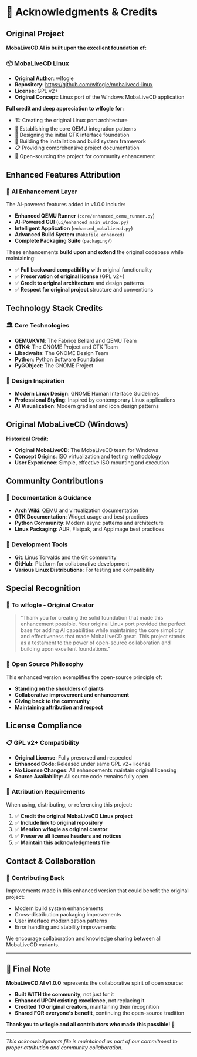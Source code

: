 # 🙏 Acknowledgments & Credits

## Original Project

**MobaLiveCD AI is built upon the excellent foundation of:**

### 📦 [MobaLiveCD Linux](https://github.com/wlfogle/mobalivecd-linux)
- **Original Author**: wlfogle
- **Repository**: https://github.com/wlfogle/mobalivecd-linux
- **License**: GPL v2+
- **Original Concept**: Linux port of the Windows MobaLiveCD application

**Full credit and deep appreciation to wlfogle for:**
- 🏗️ Creating the original Linux port architecture
- 🎯 Establishing the core QEMU integration patterns  
- 📱 Designing the initial GTK interface foundation
- 🔧 Building the installation and build system framework
- 📋 Providing comprehensive project documentation
- 🌟 Open-sourcing the project for community enhancement

## Enhanced Features Attribution

### 🤖 AI Enhancement Layer
The AI-powered features added in v1.0.0 include:
- **Enhanced QEMU Runner** (`core/enhanced_qemu_runner.py`)
- **AI-Powered GUI** (`ui/enhanced_main_window.py`)  
- **Intelligent Application** (`enhanced_mobalivecd.py`)
- **Advanced Build System** (`Makefile.enhanced`)
- **Complete Packaging Suite** (`packaging/`)

These enhancements **build upon and extend** the original codebase while maintaining:
- ✅ **Full backward compatibility** with original functionality
- ✅ **Preservation of original license** (GPL v2+)
- ✅ **Credit to original architecture** and design patterns
- ✅ **Respect for original project** structure and conventions

## Technology Stack Credits

### 🏛️ Core Technologies
- **QEMU/KVM**: The Fabrice Bellard and QEMU Team
- **GTK4**: The GNOME Project and GTK Team
- **Libadwaita**: The GNOME Design Team
- **Python**: Python Software Foundation
- **PyGObject**: The GNOME Project

### 🎨 Design Inspiration
- **Modern Linux Design**: GNOME Human Interface Guidelines
- **Professional Styling**: Inspired by contemporary Linux applications
- **AI Visualization**: Modern gradient and icon design patterns

## Original MobaLiveCD (Windows)

**Historical Credit:**
- **Original MobaLiveCD**: The MobaLiveCD team for Windows
- **Concept Origins**: ISO virtualization and testing methodology
- **User Experience**: Simple, effective ISO mounting and execution

## Community Contributions

### 📖 Documentation & Guidance
- **Arch Wiki**: QEMU and virtualization documentation
- **GTK Documentation**: Widget usage and best practices  
- **Python Community**: Modern async patterns and architecture
- **Linux Packaging**: AUR, Flatpak, and AppImage best practices

### 🔧 Development Tools
- **Git**: Linus Torvalds and the Git community
- **GitHub**: Platform for collaborative development
- **Various Linux Distributions**: For testing and compatibility

## Special Recognition

### 🌟 **To wlfogle - Original Creator**
> "Thank you for creating the solid foundation that made this enhancement possible. Your original Linux port provided the perfect base for adding AI capabilities while maintaining the core simplicity and effectiveness that made MobaLiveCD great. This project stands as a testament to the power of open-source collaboration and building upon excellent foundations."

### 🤝 **Open Source Philosophy**
This enhanced version exemplifies the open-source principle of:
- **Standing on the shoulders of giants**
- **Collaborative improvement and enhancement**
- **Giving back to the community**
- **Maintaining attribution and respect**

## License Compliance

### 📋 **GPL v2+ Compatibility**
- **Original License**: Fully preserved and respected
- **Enhanced Code**: Released under same GPL v2+ license
- **No License Changes**: All enhancements maintain original licensing
- **Source Availability**: All source code remains fully open

### 🔗 **Attribution Requirements**
When using, distributing, or referencing this project:
1. ✅ **Credit the original MobaLiveCD Linux project**
2. ✅ **Include link to original repository**
3. ✅ **Mention wlfogle as original creator**
4. ✅ **Preserve all license headers and notices**
5. ✅ **Maintain this acknowledgments file**

## Contact & Collaboration

### 🤝 **Contributing Back**
Improvements made in this enhanced version that could benefit the original project:
- Modern build system enhancements
- Cross-distribution packaging improvements  
- User interface modernization patterns
- Error handling and stability improvements

We encourage collaboration and knowledge sharing between all MobaLiveCD variants.

---

## 📜 **Final Note**

**MobaLiveCD AI v1.0.0** represents the collaborative spirit of open source:
- **Built WITH the community**, not just for it
- **Enhanced UPON existing excellence**, not replacing it  
- **Credited TO original creators**, maintaining their recognition
- **Shared FOR everyone's benefit**, continuing the open-source tradition

**Thank you to wlfogle and all contributors who made this possible!** 🎉

---
*This acknowledgments file is maintained as part of our commitment to proper attribution and community collaboration.*
